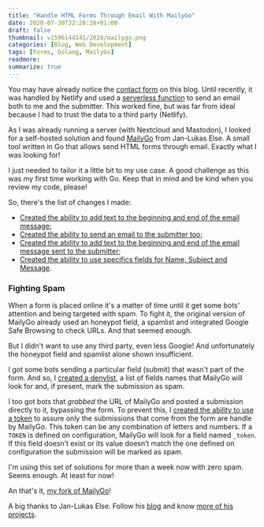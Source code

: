 ```yaml
---
title: "Handle HTML Forms Through Email With MailyGo"
date: 2020-07-30T22:28:28+01:00
draft: false
thumbnail: v1596144141/2020/mailygo.png
categories: [Blog, Web Development]
tags: [Forms, Golang, MailyGo]
readmore: 
summarize: true
---
```


You may have already notice the [contact form](/contact) on this blog. Until recently, it was handled by Netlify and used a [serverless function](https://github.com/emanuelpina/blog/commit/34024920a96c140d5d10186c8bda26f9f8b1510e) to send an email both to me and the submitter. This worked fine, but was far from ideal because I had to trust the data to a third party (Netlify).

As I was already running a server (with Nextcloud and Mastodon), I looked for a self-hosted solution and found [MailyGo](https://codeberg.org/jlelse/MailyGo) from Jan-Lukas Else. A small tool written in Go that allows send HTML forms through email. Exactly what I was looking for!

<!--more-->

I just needed to tailor it a little bit to my use case. A good challenge as this was my first time working with Go. Keep that in mind and be kind when you review my code, please!

So, there's the list of changes I made:

- [Created the ability to add text to the beginning and end of the email message](https://codeberg.org/emanuelpina/mailygo/commit/cc8d366d96bae3208292b9459cf4e5a65905f11c);
- [Created the ability to send an email to the submitter too](https://codeberg.org/emanuelpina/mailygo/commit/3fb966fe2773e2b586aee7e13fd6056498aa7fbe);
- [Created the ability to add text to the beginning and end of the email message sent to the submitter](https://codeberg.org/emanuelpina/mailygo/commit/90986863c8655174e31badf8b8f4db2f496a56bc);
- [Created the ability to use specifics fields for Name, Subject and Message](https://codeberg.org/emanuelpina/mailygo/commit/896d055b53f03b0cd1cc733642e423dbb5684747).
  

### Fighting Spam

When a form is placed online it's a matter of time until it get some bots' attention and being targeted with spam. To fight it, the original version of MailyGo already used an honeypot field, a spamlist and integrated Google Safe Browsing to check URLs. And that seemed enough.

But I didn't want to use any third party, even less Google! And unfortunately the honeypot field and spamlist alone shown insufficient.

I got some bots sending a particular field (submit) that wasn't part of the form. And so, I [created a denylist](https://codeberg.org/emanuelpina/mailygo/commit/43bf54c8e2f85d8f49244bd185d64c38834d5697), a list of fields names that MailyGo will look for and, if present, mark the submission as spam.

I too got bots that *grabbed* the URL of MailyGo and posted a submission directly to it, bypassing the form. To prevent this, I [created the ability to use a token](https://codeberg.org/emanuelpina/mailygo/commit/749c137bfd39b0e2a5a79ed634fe8d64673f93f0) to assure only the submissions that come from the form are handle by MailyGo. This token can be any combination of letters and numbers. If a `TOKEN` is defined on configuration, MailyGo will look for a field named `_token`. If this field doesn’t exist or its value doesn’t match the one defined on configuration the submission will be marked as spam.

I'm using this set of solutions for more than a week now with zero spam. Seems enough. At least for now!

An that's it, [my fork of MailyGo](https://codeberg.org/emanuelpina/mailygo)!

A big thanks to Jan-Lukas Else. Follow his [blog](https://jlelse.blog/) and know [more of his projects](https://jlelse.dev/projects/).